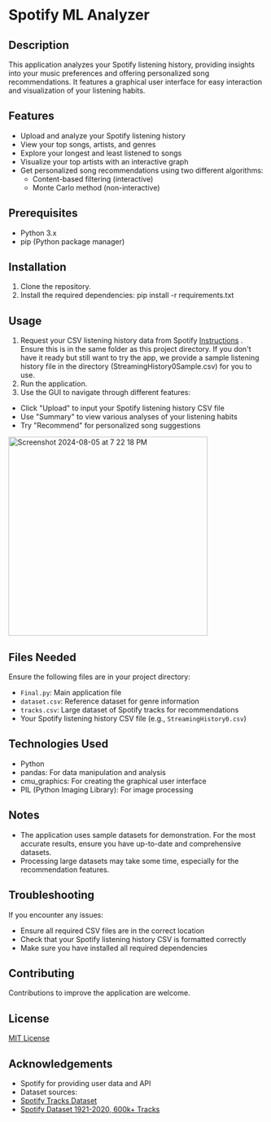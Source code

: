# Spotify ML Analyzer

## Description
This application analyzes your Spotify listening history, providing insights into your music preferences and offering personalized song recommendations. It features a graphical user interface for easy interaction and visualization of your listening habits.

## Features
- Upload and analyze your Spotify listening history
- View your top songs, artists, and genres
- Explore your longest and least listened to songs
- Visualize your top artists with an interactive graph
- Get personalized song recommendations using two different algorithms:
  - Content-based filtering (interactive)
  - Monte Carlo method (non-interactive)

## Prerequisites
- Python 3.x
- pip (Python package manager)

## Installation
1. Clone the repository. 
2. Install the required dependencies: pip install -r requirements.txt


## Usage
1. Request your CSV listening history data from Spotify [Instructions](https://support.stats.fm/docs/import/spotify-import/#:~:text=Request%20your%20data%20from%20Spotify%E2%80%8B&text=To%20get%20started%2C%20open%20the,the%20%22Request%20data%22%20button.)
. Ensure this is in the same folder as this project directory. If you don't have it ready but still want to try the app, we provide a sample listening history file in the directory (StreamingHistory0Sample.csv) for you to use.
2. Run the application.
3. Use the GUI to navigate through different features:
- Click "Upload" to input your Spotify listening history CSV file
- Use "Summary" to view various analyses of your listening habits
- Try "Recommend" for personalized song suggestions
<img width="391" alt="Screenshot 2024-08-05 at 7 22 18 PM" src="https://github.com/user-attachments/assets/30825241-1e6a-4931-b379-0f8433e872f9">


## Files Needed
Ensure the following files are in your project directory:
- `Final.py`: Main application file
- `dataset.csv`: Reference dataset for genre information
- `tracks.csv`: Large dataset of Spotify tracks for recommendations
- Your Spotify listening history CSV file (e.g., `StreamingHistory0.csv`)

## Technologies Used
- Python
- pandas: For data manipulation and analysis
- cmu_graphics: For creating the graphical user interface
- PIL (Python Imaging Library): For image processing

## Notes
- The application uses sample datasets for demonstration. For the most accurate results, ensure you have up-to-date and comprehensive datasets.
- Processing large datasets may take some time, especially for the recommendation features.

## Troubleshooting
If you encounter any issues:
- Ensure all required CSV files are in the correct location
- Check that your Spotify listening history CSV is formatted correctly
- Make sure you have installed all required dependencies

## Contributing
Contributions to improve the application are welcome.

## License
[MIT License](LICENSE)

## Acknowledgements
- Spotify for providing user data and API
- Dataset sources:
- [Spotify Tracks Dataset](https://www.kaggle.com/datasets/maharshipandya/-spotify-tracks-dataset)
- [Spotify Dataset 1921-2020, 600k+ Tracks](https://www.kaggle.com/datasets/yamaerenay/spotify-dataset-19212020-600k-tracks)
